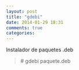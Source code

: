 ```yaml
---
layout: post
title: "gdebi"
date: 2014-01-29 18:31
comments: true
categories: 
---
```

Instalador de paquetes .deb

>\# gdebi paquete.deb

